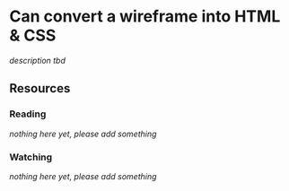 # Can convert a wireframe into HTML & CSS

_description tbd_

## Resources

### Reading

_nothing here yet, please add something_

### Watching

_nothing here yet, please add something_

